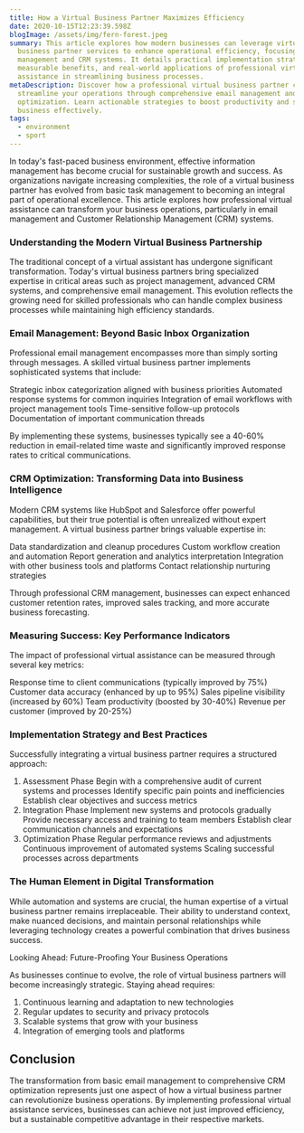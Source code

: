 ```yaml
---
title: How a Virtual Business Partner Maximizes Efficiency
date: 2020-10-15T12:23:39.598Z
blogImage: /assets/img/fern-forest.jpeg
summary: This article explores how modern businesses can leverage virtual
  business partner services to enhance operational efficiency, focusing on email
  management and CRM systems. It details practical implementation strategies,
  measurable benefits, and real-world applications of professional virtual
  assistance in streamlining business processes.
metaDescription: Discover how a professional virtual business partner can
  streamline your operations through comprehensive email management and CRM
  optimization. Learn actionable strategies to boost productivity and scale your
  business effectively.
tags:
  - environment
  - sport
---
```

In today's fast-paced business environment, effective information management has become crucial for sustainable growth and success. As organizations navigate increasing complexities, the role of a virtual business partner has evolved from basic task management to becoming an integral part of operational excellence. This article explores how professional virtual assistance can transform your business operations, particularly in email management and Customer Relationship Management (CRM) systems.

### Understanding the Modern Virtual Business Partnership

The traditional concept of a virtual assistant has undergone significant transformation. Today's virtual business partners bring specialized expertise in critical areas such as project management, advanced CRM systems, and comprehensive email management. This evolution reflects the growing need for skilled professionals who can handle complex business processes while maintaining high efficiency standards.

### Email Management: Beyond Basic Inbox Organization

Professional email management encompasses more than simply sorting through messages. A skilled virtual business partner implements sophisticated systems that include:

Strategic inbox categorization aligned with business priorities Automated response systems for common inquiries Integration of email workflows with project management tools Time-sensitive follow-up protocols Documentation of important communication threads

By implementing these systems, businesses typically see a 40-60% reduction in email-related time waste and significantly improved response rates to critical communications.

### CRM Optimization: Transforming Data into Business Intelligence

Modern CRM systems like HubSpot and Salesforce offer powerful capabilities, but their true potential is often unrealized without expert management. A virtual business partner brings valuable expertise in:

Data standardization and cleanup procedures Custom workflow creation and automation Report generation and analytics interpretation Integration with other business tools and platforms Contact relationship nurturing strategies

Through professional CRM management, businesses can expect enhanced customer retention rates, improved sales tracking, and more accurate business forecasting.

### Measuring Success: Key Performance Indicators

The impact of professional virtual assistance can be measured through several key metrics:

Response time to client communications (typically improved by 75%) Customer data accuracy (enhanced by up to 95%) Sales pipeline visibility (increased by 60%) Team productivity (boosted by 30-40%) Revenue per customer (improved by 20-25%)

### Implementation Strategy and Best Practices

Successfully integrating a virtual business partner requires a structured approach:

1. Assessment Phase Begin with a comprehensive audit of current systems and processes Identify specific pain points and inefficiencies Establish clear objectives and success metrics
2. Integration Phase Implement new systems and protocols gradually Provide necessary access and training to team members Establish clear communication channels and expectations
3. Optimization Phase Regular performance reviews and adjustments Continuous improvement of automated systems Scaling successful processes across departments

### The Human Element in Digital Transformation

While automation and systems are crucial, the human expertise of a virtual business partner remains irreplaceable. Their ability to understand context, make nuanced decisions, and maintain personal relationships while leveraging technology creates a powerful combination that drives business success.

Looking Ahead: Future-Proofing Your Business Operations

As businesses continue to evolve, the role of virtual business partners will become increasingly strategic. Staying ahead requires:

1. Continuous learning and adaptation to new technologies 
2. Regular updates to security and privacy protocols 
3. Scalable systems that grow with your business 
4. Integration of emerging tools and platforms

## Conclusion

The transformation from basic email management to comprehensive CRM optimization represents just one aspect of how a virtual business partner can revolutionize business operations. By implementing professional virtual assistance services, businesses can achieve not just improved efficiency, but a sustainable competitive advantage in their respective markets.